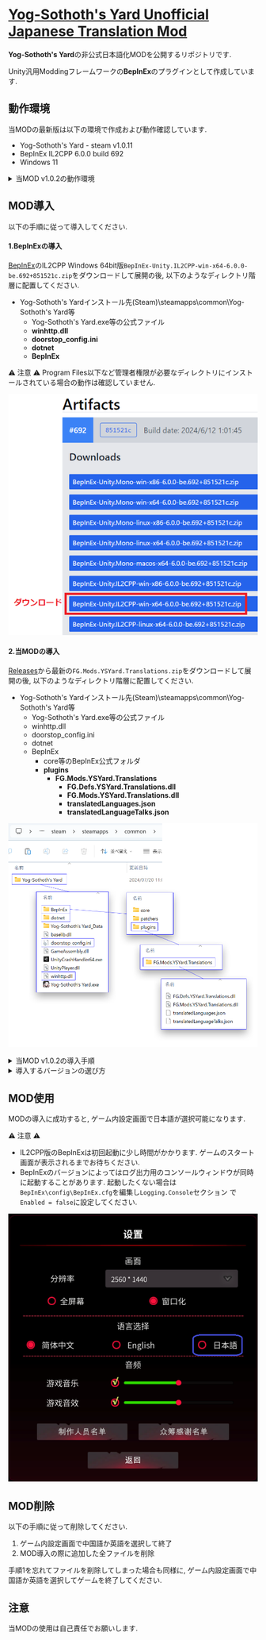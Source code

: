# [Yog-Sothoth's Yard Unofficial Japanese Translation Mod](https://github.com/fronsglaciei/ysytrans/releases)

**Yog-Sothoth's Yard**の非公式日本語化MODを公開するリポジトリです.

Unity汎用Moddingフレームワークの**BepInEx**のプラグインとして作成しています.

## 動作環境

当MODの最新版は以下の環境で作成および動作確認しています.

* Yog-Sothoth's Yard - steam v1.0.11
* BepInEx IL2CPP 6.0.0 build 692
* Windows 11

<details>
<summary>当MOD v1.0.2の動作環境</summary>

* Yog-Sothoth's Yard - steam 2024/06/28版
* BepInEx 5.4.23.2
* Windows 11

</details>

## MOD導入

以下の手順に従って導入してください.

#### 1.BepInExの導入

[BepInEx](https://builds.bepinex.dev/projects/bepinex_be)のIL2CPP Windows 64bit版`BepInEx-Unity.IL2CPP-win-x64-6.0.0-be.692+851521c.zip`をダウンロードして展開の後, 以下のようなディレクトリ階層に配置してください.

* Yog-Sothoth's Yardインストール先(Steam)\steamapps\common\Yog-Sothoth's Yard等
  * Yog-Sothoth's Yard.exe等の公式ファイル
  * **winhttp.dll**
  * **doorstop_config.ini**
  * **dotnet**
  * **BepInEx**

⚠ 注意 ⚠
Program Files以下など管理者権限が必要なディレクトリにインストールされている場合の動作は確認していません.

![BepInExのダウンロード](assets/00_download.png "BepInExのダウンロード")

#### 2.当MODの導入

[Releases](https://github.com/fronsglaciei/YSYMod.Translations/releases)から最新の`FG.Mods.YSYard.Translations.zip`をダウンロードして展開の後, 以下のようなディレクトリ階層に配置してください.

* Yog-Sothoth's Yardインストール先(Steam)\steamapps\common\Yog-Sothoth's Yard等
  * Yog-Sothoth's Yard.exe等の公式ファイル
  * winhttp.dll
  * doorstop_config.ini
  * dotnet
  * BepInEx
    * core等のBepInEx公式フォルダ
    * **plugins**
      * **FG.Mods.YSYard.Translations**
        * **FG.Defs.YSYard.Translations.dll**
        * **FG.Mods.YSYard.Translations.dll**
        * **translatedLanguages.json**
        * **translatedLanguageTalks.json**

![ファイルの配置](assets/00_directory.png "ファイルの配置")

<details>
<summary>当MOD v1.0.2の導入手順</summary>

#### 1.BepInExの導入

[BepInEx](https://github.com/BepInEx/BepInEx/releases)の64bit版`BepInEx_win_x64_5.4.23.2.zip`をダウンロードして展開の後, 以下のようなディレクトリ階層に配置してください.

* Yog-Sothoth's Yardインストール先(Steam)\steamapps\common\Yog-Sothoth's Yard等
  * Yog-Sothoth's Yard.exe等の公式ファイル
  * **winhttp.dll**
  * **doorstop_config.ini**
  * **BepInEx**

⚠ 注意 ⚠
Program Files以下など管理者権限が必要なディレクトリにインストールされている場合の動作は確認していません.

#### 2.当MODの導入

[Releases](https://github.com/fronsglaciei/YSYMod.Translations/releases)からv1.0.2の`FG.Mods.YSYard.Translations.zip`をダウンロードして展開の後, 以下のようなディレクトリ階層に配置してください.

* Yog-Sothoth's Yardインストール先(Steam)\steamapps\common\Yog-Sothoth's Yard等
  * Yog-Sothoth's Yard.exe等の公式ファイル
  * winhttp.dll
  * doorstop_config.ini
  * BepInEx
    * core等のBepInEx公式フォルダ
    * **plugins**
      * **FG.Mods.YSYard.Translations**
        * **FG.Defs.YSYard.Translations.dll**
        * **FG.Mods.YSYard.Translations.dll**
        * **translatedLanguages.json**
        * **translatedLanguageTalks.json**

![ファイルの配置](assets/00_directory_old.png "ファイルの配置")

</details>

<details>
<summary>導入するバージョンの選び方</summary>

ゲーム本体のバージョンが最新の場合, 当MOD[最新版の導入手順](#1bepinexの導入)に従ってください.

ゲーム本体のバージョンがわからない場合, インストールされたディレクトリの構成を確認し, `GameAssembly.dll`が`Yog-Sothoth's Yard.exe`と同じ階層に存在する場合は, 当MOD[最新版の導入手順](#1bepinexの導入)に従ってください. 存在しない場合, 当MOD[v1.0.2の導入手順](#1bepinexの導入-1)に従ってください.

</details>

## MOD使用

MODの導入に成功すると, ゲーム内設定画面で日本語が選択可能になります.

⚠ 注意 ⚠

* IL2CPP版のBepInExは初回起動に少し時間がかかります. ゲームのスタート画面が表示されるまでお待ちください.
* BepInExのバージョンによってはログ出力用のコンソールウィンドウが同時に起動することがあります. 起動したくない場合は`BepInEx\config\BepInEx.cfg`を編集し`Logging.Console`セクション
で`Enabled = false`に設定してください.

![設定画面](assets/01_settings.png "設定画面")

## MOD削除

以下の手順に従って削除してください.

1. ゲーム内設定画面で中国語か英語を選択して終了
2. MOD導入の際に追加した全ファイルを削除

手順1を忘れてファイルを削除してしまった場合も同様に, ゲーム内設定画面で中国語か英語を選択してゲームを終了してください.

## 注意

当MODの使用は自己責任でお願いします.
